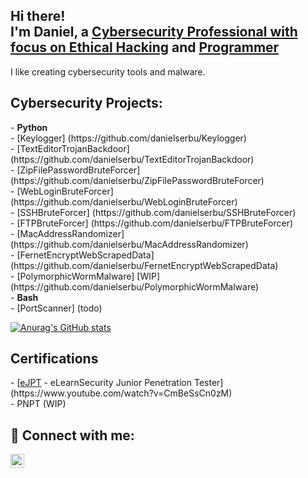 <h2>Hi there! <br/> I'm Daniel, a <a href="https://www.linkedin.com/in/daniel-serbu/">Cybersecurity Professional with focus on Ethical Hacking</a> and <a href="https://github.com/danielserbu">Programmer</a> </h2>

I like creating cybersecurity tools and malware.

<h2> Cybersecurity Projects:</h2>
- <b>Python</b> <br/>
  - [Keylogger] (https://github.com/danielserbu/Keylogger) <br/>
  - [TextEditorTrojanBackdoor] (https://github.com/danielserbu/TextEditorTrojanBackdoor) <br/>
  - [ZipFilePasswordBruteForcer] (https://github.com/danielserbu/ZipFilePasswordBruteForcer) <br/>
  - [WebLoginBruteForcer] (https://github.com/danielserbu/WebLoginBruteForcer) <br/>
  - [SSHBruteForcer] (https://github.com/danielserbu/SSHBruteForcer) <br/>
  - [FTPBruteForcer] (https://github.com/danielserbu/FTPBruteForcer) <br/>
  - [MacAddressRandomizer] (https://github.com/danielserbu/MacAddressRandomizer) <br/>
  - [FernetEncryptWebScrapedData] (https://github.com/danielserbu/FernetEncryptWebScrapedData) <br/>
  - [PolymorphicWormMalware] [WIP] (https://github.com/danielserbu/PolymorphicWormMalware) <br/>
- <b>Bash</b> <br/>
  - [PortScanner] (todo)

[![Anurag's GitHub stats](https://github-readme-stats.vercel.app/api?username=danielserbu&count_private=true&show_icons=true&theme=radical&include_all_commits=true)](https://github.com/anuraghazra/github-readme-stats)

<h2> Certifications</h2>
  - [<a href="https://elearnsecurity.com/product/ejpt-certification/">eJPT</a> - eLearnSecurity Junior Penetration Tester] (https://www.youtube.com/watch?v=CmBeSsCn0zM) <br />
  - PNPT (WIP)
  
<h2> 🤳 Connect with me:</h2>

<!-- [<img align="left" alt="Daniel Serbu | Twitter" width="22px" src="https://cdn.jsdelivr.net/npm/simple-icons@v3/icons/twitter.svg" />][twitter] -->
[<img align="left" alt="Daniel Serbu | LinkedIn" width="22px" src="https://cdn.jsdelivr.net/npm/simple-icons@v3/icons/linkedin.svg" />][linkedin]

<!-- [twitter]: https://twitter.com/danielserbu -->
[linkedin]: https://linkedin.com/in/daniel-serbu

<!--
**danielserbu/danielserbu** is a ✨ _special_ ✨ repository because its `README.md` (this file) appears on your GitHub profile.

Here are some ideas to get you started:

- 🔭 I’m currently working on ...
- 🌱 I’m currently learning ...
- 👯 I’m looking to collaborate on ...
- 🤔 I’m looking for help with ...
- 💬 Ask me about ...
- 📫 How to reach me: ...
- 😄 Pronouns: ...
- ⚡ Fun fact: ...
-->
